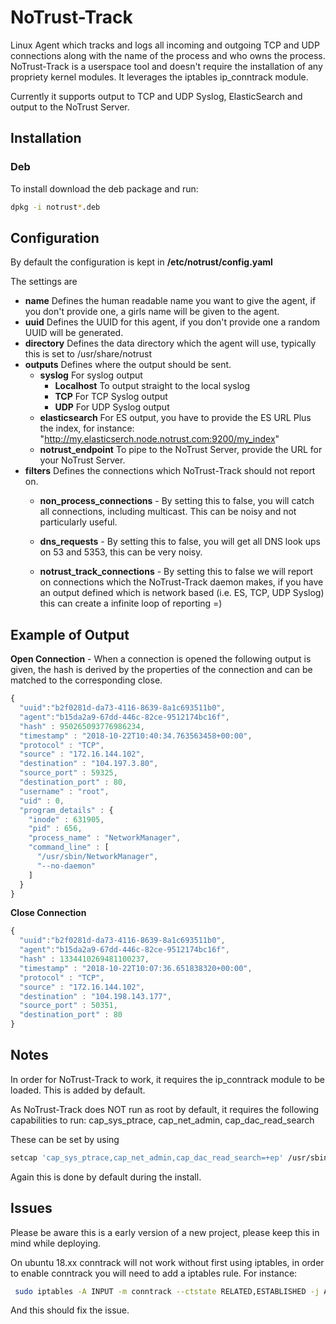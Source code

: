 # NoTrust-Track
Linux Agent  which tracks and logs all incoming and outgoing TCP and UDP connections along with the name of the process and who owns the process. NoTrust-Track is a userspace tool and doesn't require the installation of any propriety kernel modules. It leverages the iptables ip_conntrack module.

Currently it supports output to TCP and UDP Syslog, ElasticSearch and output to the NoTrust Server.



## Installation

### Deb
To install download the deb package and run:
```bash
dpkg -i notrust*.deb
```


## Configuration
By default the configuration is kept in __/etc/notrust/config.yaml__

The settings are

* __name__ Defines the human readable name you want to give the agent, if you don't provide one, a girls name will be given to the agent.
* __uuid__ Defines the UUID for this agent, if you don't provide one a random UUID will be generated.
* __directory__ Defines the data directory which the agent will use, typically this is set to /usr/share/notrust
* __outputs__ Defines where the output should be sent.
  * __syslog__ For syslog output
    * __Localhost__ To output straight to the local syslog
    * __TCP__ For TCP Syslog output
    * __UDP__ For UDP Syslog output
  * __elasticsearch__ For ES output, you have to provide the ES URL Plus the index, for instance: "http://my.elasticserch.node.notrust.com:9200/my_index"
  * __notrust_endpoint__ To pipe to the NoTrust Server, provide the URL for your NoTrust Server.
* __filters__ Defines the connections which NoTrust-Track should not report on.
  * __non_process_connections__ - By setting this to false, you will catch all connections, including multicast. This can be noisy and not particularly useful.
  * __dns_requests__ - By setting this to false, you will get all DNS look ups on 53 and 5353, this can be very noisy.

  * __notrust_track_connections__ - By setting this to false we will report on connections which the NoTrust-Track daemon makes, if you have an output defined which is network based (i.e. ES, TCP, UDP Syslog) this can create a infinite loop of reporting =)


## Example of Output
__Open Connection__ - When a connection is opened the following output is given,  the hash is derived by the properties of the connection and can be matched to the corresponding close.

```javascript
{
  "uuid":"b2f0281d-da73-4116-8639-8a1c693511b0",
  "agent":"b15da2a9-67dd-446c-82ce-9512174bc16f",
  "hash" : 950265093776986234,
  "timestamp" : "2018-10-22T10:40:34.763563458+00:00",
  "protocol" : "TCP",
  "source" : "172.16.144.102",
  "destination" : "104.197.3.80",
  "source_port" : 59325,
  "destination_port" : 80,
  "username" : "root",
  "uid" : 0,
  "program_details" : {
    "inode" : 631905,
    "pid" : 656,
    "process_name" : "NetworkManager",
    "command_line" : [
      "/usr/sbin/NetworkManager",
      "--no-daemon"
    ]
  }
}
```

__Close Connection__
```javascript
{
  "uuid":"b2f0281d-da73-4116-8639-8a1c693511b0",
  "agent":"b15da2a9-67dd-446c-82ce-9512174bc16f",
  "hash" : 1334410269481100237,
  "timestamp" : "2018-10-22T10:07:36.651838320+00:00",
  "protocol" : "TCP",
  "source" : "172.16.144.102",
  "destination" : "104.198.143.177",
  "source_port" : 50351,
  "destination_port" : 80
}
```

## Notes
In order for NoTrust-Track to work, it requires the ip_conntrack module to be loaded.  This is added by default.

As NoTrust-Track does NOT run as root by default, it requires the following capabilities to run:
cap_sys_ptrace, cap_net_admin, cap_dac_read_search

These can be set by using

```bash  
setcap 'cap_sys_ptrace,cap_net_admin,cap_dac_read_search=+ep' /usr/sbin/notrust-track
```

Again this is done by default during the install.

## Issues
Please be aware this is a early version of a new project, please keep this in mind while deploying.

On ubuntu 18.xx conntrack will not work without first using iptables, in order to enable conntrack you will need to add a iptables rule. For instance:
```bash
 sudo iptables -A INPUT -m conntrack --ctstate RELATED,ESTABLISHED -j ACCEPT
```
And this should fix the issue.
